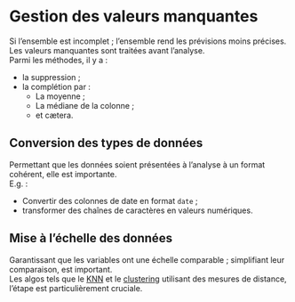 # **Gestion des valeurs manquantes**
Si l’ensemble est incomplet ; l’ensemble rend les prévisions moins précises. Les valeurs manquantes sont traitées avant l’analyse.  
Parmi les méthodes, il y a : 
* la suppression ;
* la complétion par :
  * La moyenne ;
  * La médiane de la colonne ;
  * et cætera.
## **Conversion des types de données**
Permettant que les données soient présentées à l’analyse à un format cohérent, elle est importante.  
E.g. :
* Convertir des colonnes de date en format `date` ;
* transformer des chaînes de caractères en valeurs numériques.
## **Mise à l’échelle des données**
Garantissant que les variables ont une échelle comparable ; simplifiant leur comparaison, est important.  
Les algos tels que le [KNN](https://github.com/MiKL5/Artificial_Intelligence/blob/master/docs/algo/unsupervisedLearningAlgorithms/KNN) et le [clustering](https://github.com/MiKL5/Artificial_Intelligence/blob/master/docs/algo/unsupervisedLearningAlgorithms/clustering) utilisant des mesures de distance, l’étape est particulièrement cruciale.